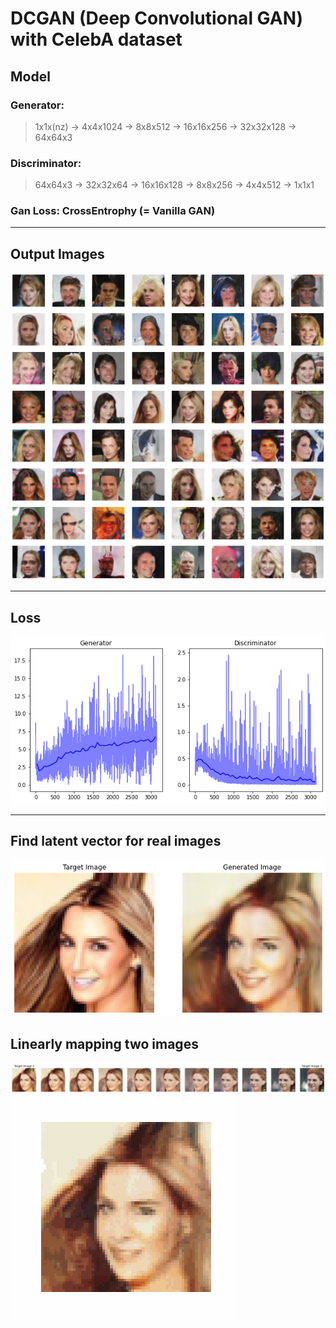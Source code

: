 DCGAN (Deep Convolutional GAN) with CelebA dataset
=============

## Model
### Generator:  
> 1x1x(nz) → 4x4x1024 → 8x8x512 → 16x16x256 → 32x32x128 → 64x64x3
  
### Discriminator:  
> 64x64x3 → 32x32x64 → 16x16x128 → 8x8x256 → 4x4x512 → 1x1x1

### Gan Loss: CrossEntrophy (= Vanilla GAN)
  
------------------
## Output Images  
![output_img](./images/DCGAN_CelebA_1.png)  

------------------
## Loss  
![loss_img](./images/DCGAN_CelebA_2.png)  

------------------
## Find latent vector for real images  
![latent_img](./images/DCGAN_CelebA_3.png)  
  
## Linearly mapping two images  
![mapping_img](./images/DCGAN_CelebA_4.png)  
![mapping_gif](./images/DCGAN_CelebA_anim.gif)  
